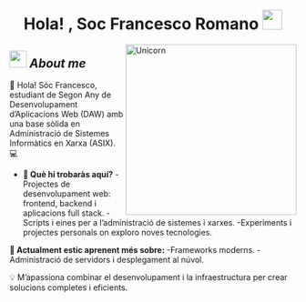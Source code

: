 <h1 align="center">Hola! , Soc Francesco Romano <img src="https://media.giphy.com/media/hvRJCLFzcasrR4ia7z/giphy.gif" width="35"></h1>

<img align="right" width=300px alt="Unicorn" src="https://c.tenor.com/GN73MKBawZYAAAAi/busy-cute.gif" />

## <img src="https://media.giphy.com/media/ObNTw8Uzwy6KQ/giphy.gif" width="30px">&nbsp;***About me***

👋 Hola! Sóc Francesco, estudiant de Segon Any de Desenvolupament d’Aplicacions Web (DAW) amb una base sòlida en Administració de Sistemes Informàtics en Xarxa (ASIX). 💻

* **🔧 Què hi trobaràs aquí?**
  -Projectes de desenvolupament web: frontend, backend i aplicacions full stack.
  -Scripts i eines per a l’administració de sistemes i xarxes.
  -Experiments i projectes personals on exploro noves tecnologies.

**🌱 Actualment estic aprenent més sobre:**
  -Frameworks moderns.
  -Administració de servidors i desplegament al núvol.


💡 M’apassiona combinar el desenvolupament i la infraestructura per crear solucions completes i eficients.

